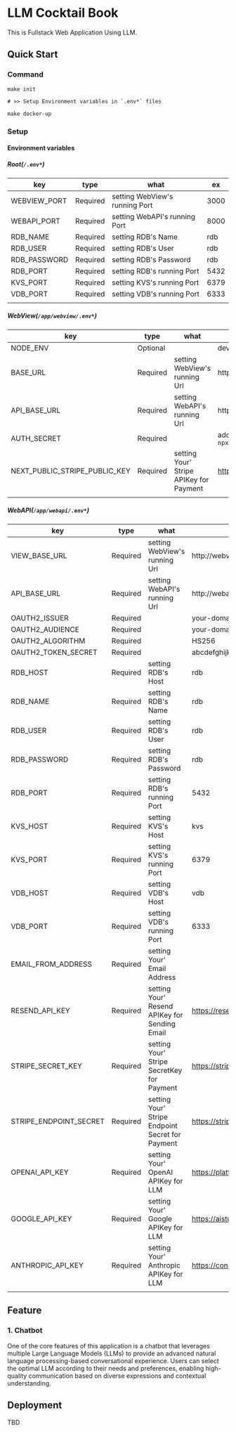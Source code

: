 # LLM Cocktail Book

This is Fullstack Web Application Using LLM.

## Quick Start

### Command
```
make init

# >> Setup Environment variables in `.env*` files

make docker-up
```

### Setup

#### Environment variables

##### Root(`/.env*`)

| key | type | what | ex |
| ---- | ---- | ---- | ---- |
| WEBVIEW_PORT | Required | setting WebView's running Port | 3000 |
| WEBAPI_PORT | Required | setting WebAPI's running Port | 8000 |
| RDB_NAME | Required | setting RDB's Name | rdb |
| RDB_USER | Required | setting RDB's User | rdb |
| RDB_PASSWORD | Required | setting RDB's Password | rdb |
| RDB_PORT | Required | setting RDB's running Port | 5432 |
| KVS_PORT | Required | setting KVS's running Port | 6379 |
| VDB_PORT | Required | setting VDB's running Port | 6333 |
|  |  |  |  |

##### WebView(`/app/webview/.env*`)

| key | type | what | ex |
| ---- | ---- | ---- | ---- |
| NODE_ENV | Optional |  | development |
| BASE_URL | Required | setting WebView's running Url | http://webview:3000 |
| API_BASE_URL | Required | setting WebAPI's running Url | http://webapi:8000 |
| AUTH_SECRET | Required |  | added by auth.js >> `npx auth` |
| NEXT_PUBLIC_STRIPE_PUBLIC_KEY | Required | setting Your' Stripe APIKey for Payment | https://stripe.com/ |
|  |  |  |  |

##### WebAPI(`/app/webapi/.env*`)

| key | type | what | ex |
| ---- | ---- | ---- | ---- |
| VIEW_BASE_URL | Required | setting WebView's running Url | http://webview:3000 |
| API_BASE_URL | Required | setting WebAPI's running Url | http://webapi:8000 |
| OAUTH2_ISSUER | Required |  | your-domain |
| OAUTH2_AUDIENCE | Required |  | your-domain |
| OAUTH2_ALGORITHM | Required |  | HS256 |
| OAUTH2_TOKEN_SECRET | Required |  | abcdefghijklmnopqrstuvwxyz1234567890 |
| RDB_HOST | Required | setting RDB's Host | rdb |
| RDB_NAME | Required | setting RDB's Name | rdb |
| RDB_USER | Required | setting RDB's User | rdb |
| RDB_PASSWORD | Required | setting RDB's Password | rdb |
| RDB_PORT | Required | setting RDB's running Port | 5432 |
| KVS_HOST | Required | setting KVS's Host | kvs |
| KVS_PORT | Required | setting KVS's running Port | 6379 |
| VDB_HOST | Required | setting VDB's Host | vdb |
| VDB_PORT | Required | setting VDB's running Port | 6333 |
| EMAIL_FROM_ADDRESS | Required | setting Your' Email Address |  |
| RESEND_API_KEY | Required | setting Your' Resend APIKey for Sending Email | https://resend.com/ |
| STRIPE_SECRET_KEY | Required | setting Your' Stripe SecretKey for Payment | https://stripe.com/ |
| STRIPE_ENDPOINT_SECRET | Required | setting Your' Stripe Endpoint Secret for Payment | https://stripe.com/ |
| OPENAI_API_KEY | Required | setting Your' OpenAI APIKey for LLM | https://platform.openai.com/ |
| GOOGLE_API_KEY | Required | setting Your' Google APIKey for LLM | https://aistudio.google.com/ |
| ANTHROPIC_API_KEY | Required | setting Your' Anthropic APIKey for LLM | https://console.anthropic.com/ |
|  |  |  |  |


## Feature

### 1. Chatbot

One of the core features of this application is a chatbot that leverages multiple Large Language Models (LLMs) to provide an advanced natural language processing-based conversational experience. Users can select the optimal LLM according to their needs and preferences, enabling high-quality communication based on diverse expressions and contextual understanding.


## Deployment

TBD


